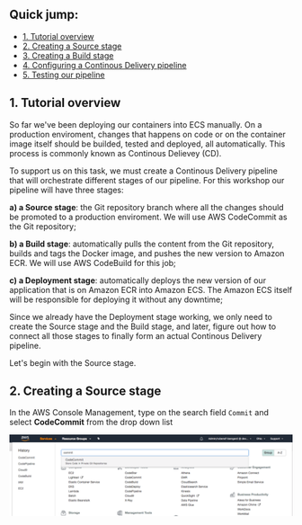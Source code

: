 ## Quick jump:

* [1. Tutorial overview](/06-CDECS#1-tutorial-overview)
* [2. Creating a Source stage](/06-CDECS#2-creating-a-source-stage)
* [3. Creating a Build stage](/06-CDECS#3-creating-a-build-stage)
* [4. Configuring a Continous Delivery pipeline](/06-CDECS#4-configuring-a-continous-delivery-pipeline)
* [5. Testing our pipeline](/06-CDECS#5-testing-our-pipeline)

## 1. Tutorial overview

So far we've been deploying our containers into ECS manually. On a production enviroment, changes that happens on code or on the container image itself should be builded, tested and deployed, all automatically. This process is commonly known as Continous Delievey (CD).

To support us on this task, we must create a Continous Delivery pipeline that will orchestrate different stages of our pipeline. For this workshop our pipeline will have three stages:

**a) a Source stage**: the Git repository branch where all the changes should be promoted to a production enviroment. We will use AWS CodeCommit as the Git repository;

**b) a Build stage**: automatically pulls the content from the Git repository, builds and tags the Docker image, and pushes the new version to Amazon ECR. We will use AWS CodeBuild for this job;

**c) a Deployment stage**: automatically deploys the new version of our application that is on Amazon ECR into Amazon ECS. The Amazon ECS itself will be responsible for deploying it without any downtime;

Since we already have the Deployment stage working, we only need to create the Source stage and the Build stage, and later, figure out how to connect all those stages to finally form an actual Continous Delivery pipeline. 

Let's begin with the Source stage.

## 2. Creating a Source stage

In the AWS Console Management, type on the search field `Commit` and select **CodeCommit** from the drop down list

![CodeCommit](/06-CDECS/images/codecommit.png)
